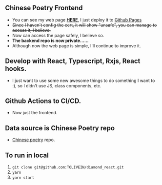 ## Chinese Poetry Frontend
* You can see my web page [**HERE**](https://tolivein.github.io/diamond_react/), I just deploy it to [Github Pages](https://pages.github.com/)
* ~~Since I haven't config the cert, it will show "unsafe", you can manage to access it, I believe.~~
* Now can access the page safely, I believe so.
* **The backend repo is now private......**
* Although now the web page is simple, I'll continue to improve it.

## Develop with React, Typescript, Rxjs, React hooks.
* I just want to use some new awesome things to do something I want to :), so I didn't use JS, class components, etc.

## Github Actions to CI/CD.
* Now just the frontend.

## Data source is Chinese Poetry repo
* [Chinese poetry](https://github.com/chinese-poetry/chinese-poetry) repo.

## To run in local
1. `git clone git@github.com:TOLIVEIN/diamond_react.git`
2. `yarn`
3. `yarn start`
